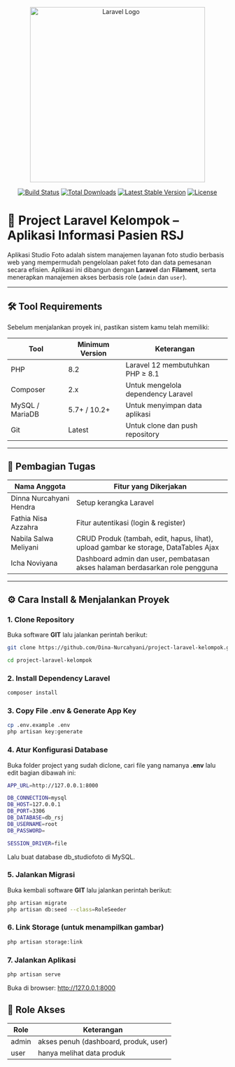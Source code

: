<p align="center"><a href="https://laravel.com" target="_blank"><img src="https://raw.githubusercontent.com/laravel/art/master/logo-lockup/5%20SVG/2%20CMYK/1%20Full%20Color/laravel-logolockup-cmyk-red.svg" width="400" alt="Laravel Logo"></a></p>

<p align="center">
<a href="https://github.com/laravel/framework/actions"><img src="https://github.com/laravel/framework/workflows/tests/badge.svg" alt="Build Status"></a>
<a href="https://packagist.org/packages/laravel/framework"><img src="https://img.shields.io/packagist/dt/laravel/framework" alt="Total Downloads"></a>
<a href="https://packagist.org/packages/laravel/framework"><img src="https://img.shields.io/packagist/v/laravel/framework" alt="Latest Stable Version"></a>
<a href="https://packagist.org/packages/laravel/framework"><img src="https://img.shields.io/packagist/l/laravel/framework" alt="License"></a>
</p>

# 🧾 Project Laravel Kelompok – Aplikasi Informasi Pasien RSJ

Aplikasi Studio Foto adalah sistem manajemen layanan foto studio berbasis web yang mempermudah pengelolaan paket foto dan data pemesanan secara efisien. Aplikasi ini dibangun dengan **Laravel** dan **Filament**, serta menerapkan manajemen akses berbasis role (`admin` dan `user`).

---

## 🛠️ Tool Requirements

Sebelum menjalankan proyek ini, pastikan sistem kamu telah memiliki:

| Tool            | Minimum Version | Keterangan                         |
| --------------- | --------------- | ---------------------------------- |
| PHP             | 8.2             | Laravel 12 membutuhkan PHP ≥ 8.1   |
| Composer        | 2.x             | Untuk mengelola dependency Laravel |
| MySQL / MariaDB | 5.7+ / 10.2+    | Untuk menyimpan data aplikasi      |
| Git             | Latest          | Untuk clone dan push repository    |

---

## 👥 Pembagian Tugas

| Nama Anggota            | Fitur yang Dikerjakan                                                               |
| ----------------------- | ----------------------------------------------------------------------------------- |
| Dinna Nurcahyani Hendra | Setup kerangka Laravel                                                              |
| Fathia Nisa Azzahra     | Fitur autentikasi (login & register)                                                |
| Nabila Salwa Meliyani   | CRUD Produk (tambah, edit, hapus, lihat), upload gambar ke storage, DataTables Ajax |
| Icha Noviyana           | Dashboard admin dan user, pembatasan akses halaman berdasarkan role pengguna        |

---

## ⚙️ Cara Install & Menjalankan Proyek

### 1. Clone Repository

Buka software **GIT** lalu jalankan perintah berikut:

```bash
git clone https://github.com/Dina-Nurcahyani/project-laravel-kelompok.git

cd project-laravel-kelompok
```

### 2. Install Dependency Laravel

```bash
composer install
```

### 3. Copy File .env & Generate App Key

```bash
cp .env.example .env
php artisan key:generate
```

### 4. Atur Konfigurasi Database

Buka folder project yang sudah diclone, cari file yang namanya **.env** lalu edit bagian dibawah ini:

```bash
APP_URL=http://127.0.0.1:8000

DB_CONNECTION=mysql
DB_HOST=127.0.0.1
DB_PORT=3306
DB_DATABASE=db_rsj
DB_USERNAME=root
DB_PASSWORD=

SESSION_DRIVER=file
```

Lalu buat database db_studiofoto di MySQL.

### 5. Jalankan Migrasi

Buka kembali software **GIT** lalu jalankan perintah berikut:

```bash
php artisan migrate
php artisan db:seed --class=RoleSeeder
```

### 6. Link Storage (untuk menampilkan gambar)

```bash
php artisan storage:link
```

### 7. Jalankan Aplikasi

```bash
php artisan serve
```

Buka di browser: http://127.0.0.1:8000

## 🔐 Role Akses

| Role  | Keterangan                            |
| ----- | ------------------------------------- |
| admin | akses penuh (dashboard, produk, user) |
| user  | hanya melihat data produk             |
